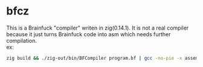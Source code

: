 # bfcz
This is a Brainfuck "compiler" writen in zig(0.14.1). It is not a real compiler because it just turns Brainfuck code into asm which needs further compilation.\
ex:
```bash 
zig build && ./zig-out/bin/BFCompiler program.bf | gcc -no-pie -x assembler -o program - && ./program
```
